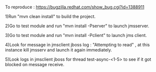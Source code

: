 
To reproduce : https://bugzilla.redhat.com/show_bug.cgi?id=1388911

1)Run "mvn clean install" to build the project.

2)Go to test module and run "mvn install -Pserver"  to launch jmsserver.

3)Go to test module and run "mvn install -Pclient" to launch jms client.

4)Look for message in jmsclient jboss log : "Attempting to read" , at this instance kill jmsserv and launch it again immediately.

5)Look  logs in jmsclient jboss for thread test-async-<1-5> to see if it got blocked on message receive.

